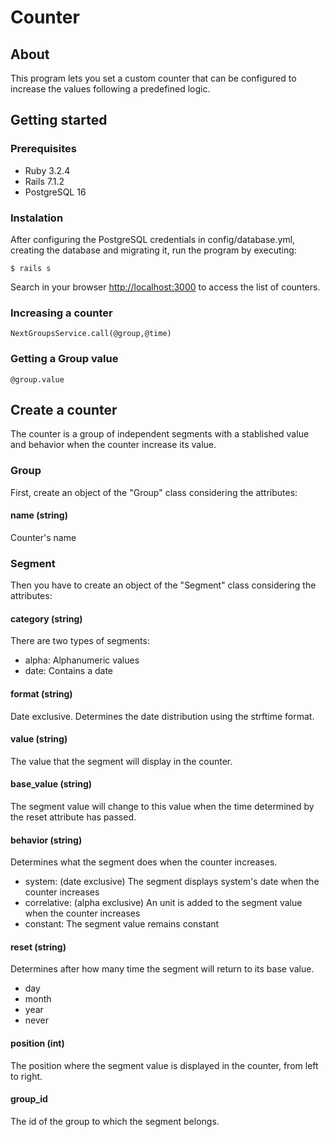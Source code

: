 # Counter

## About

This program lets you set a custom counter that can be configured to increase the values following a predefined logic.

## Getting started

### Prerequisites

* Ruby 3.2.4
* Rails 7.1.2
* PostgreSQL 16

### Instalation

After configuring the PostgreSQL credentials in config/database.yml, creating the database and migrating it, run the program by executing:

```
$ rails s
```

Search in your browser [http://localhost:3000](http://localhost:3000) to access the list of counters.

### Increasing a counter

```
NextGroupsService.call(@group,@time)
```

### Getting a Group value

```
@group.value
```

## Create a counter

The counter is a group of independent segments with a stablished value and behavior when the counter increase its value.

### Group

First, create an object of the "Group" class considering the attributes:

#### name (string)

Counter's name

### Segment

Then you have to create an object of the "Segment" class considering the attributes:

#### category (string)

There are two types of segments:

* alpha: Alphanumeric values
* date: Contains a date

#### format (string)

Date exclusive. Determines the date distribution using the strftime format.

#### value (string)

The value that the segment will display in the counter.

#### base_value (string)

The segment value will change to this value when the time determined by the reset attribute has passed.

#### behavior (string)

Determines what the segment does when the counter increases.

* system: (date exclusive) The segment displays system's date when the counter increases
* correlative: (alpha exclusive) An unit is added to the segment value when the counter increases
* constant: The segment value remains constant

#### reset (string)

Determines after how many time the segment will return to its base value.

* day
* month
* year
* never

#### position (int)

The position where the segment value is displayed in the counter, from left to right.

#### group_id

The id of the group to which the segment belongs.
